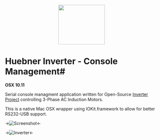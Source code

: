 <p align="center">
<img src="https://github.com/poofik/huebner-inverter/raw/master/Icons/icon.png" alt="" width="153" height="131" />
</p>

# Huebner Inverter - Console Management#
**OSX 10.11**

Serial console managment application written for Open-Source [Inverter Project](http://johanneshuebner.com/quickcms/index.html%3Fde_electric-car-conversion-site,14.html) controlling 3-Phase AC Induction Motors.

This is a native Mac OSX wrapper using IOKit.framework to allow for better RS232-USB support.

->![Screenshot](https://github.com/poofik/huebner-inverter/raw/master/Screenshot.jpg)<-

->![Inverter](https://github.com/poofik/huebner-inverter/raw/master/Photo.jpg)<-
